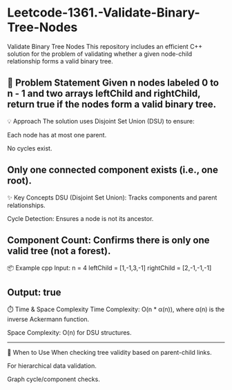 # Leetcode-1361.-Validate-Binary-Tree-Nodes
Validate Binary Tree Nodes
This repository includes an efficient C++ solution for the problem of validating whether a given node-child relationship forms a valid binary tree.

🚩 Problem Statement
Given n nodes labeled 0 to n - 1 and two arrays leftChild and rightChild, return true if the nodes form a valid binary tree.
---
💡 Approach
The solution uses Disjoint Set Union (DSU) to ensure:

Each node has at most one parent.

No cycles exist.

Only one connected component exists (i.e., one root).
---
✨ Key Concepts
DSU (Disjoint Set Union): Tracks components and parent relationships.

Cycle Detection: Ensures a node is not its ancestor.

Component Count: Confirms there is only one valid tree (not a forest).
---
📦 Example
cpp
Input:
n = 4
leftChild = [1,-1,3,-1]
rightChild = [2,-1,-1,-1]

Output:
true
---
⏱️ Time & Space Complexity
Time Complexity: O(n * α(n)), where α(n) is the inverse Ackermann function.

Space Complexity: O(n) for DSU structures.

---

🧠 When to Use
When checking tree validity based on parent-child links.

For hierarchical data validation.

Graph cycle/component checks.

